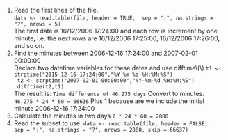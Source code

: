 <ol>
<li>Read the first lines of the file.<br>
<code>data <- read.table(file, header = TRUE,  sep = ";", na.strings = "?", nrows = 5)</code><br>
The first date is 16/12/2006 17:24:00 and each row is increment by one minute, i.e. the next rows are 16/12/2006 17:25:00, 16/12/2006 17:26:00, and so on.
</li>
<li>Find the minutes between 2006-12-16 17:24:00 and 2007-02-01 00:00:00<br>
Declare two datetime variables for these dates and use difftime\(\)
<code>t1 <- strptime("2015-12-16 17:24:00","%Y-%m-%d %H:%M:%S")
 t2 <- strptime("2007-02-01 00:00:00","%Y-%m-%d %H:%M:%S")
 difftime(t2,t1)
</code>
The result is:
<code>Time difference of 46.275 days</code>
Convert to minutes:
<code>46.275 * 24 * 60 = 66636</code>
Plus 1 because are we include the initial minute 2006-12-16 17:24:00</li>
<li>Calculate the minutes in two days
<code>2 * 24 * 60 = 2880</code></li>
<li>Read the subset to use.
<code>data <- read.table(file, header = FALSE,  sep = ";", na.strings = "?", nrows = 2880, skip = 66637)</code></li>
</ol>
